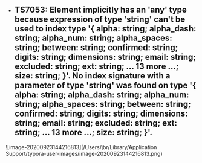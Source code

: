 - ## TS7053: Element implicitly has an 'any' type because expression of type 'string' can't be used to index type '{ alpha: string; alpha_dash: string; alpha_num: string; alpha_spaces: string; between: string; confirmed: string; digits: string; dimensions: string; email: string; excluded: string; ext: string; ... 13 more ...; size: string; }'.   No index signature with a parameter of type 'string' was found on type '{ alpha: string; alpha_dash: string; alpha_num: string; alpha_spaces: string; between: string; confirmed: string; digits: string; dimensions: string; email: string; excluded: string; ext: string; ... 13 more ...; size: string; }'.

![image-20200923144216813](/Users/jbr/Library/Application Support/typora-user-images/image-20200923144216813.png)

​	